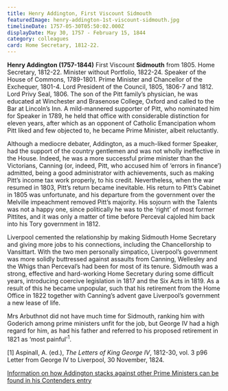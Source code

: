 ```yaml
---
title: Henry Addington, First Viscount Sidmouth
featuredImage: henry-addington-1st-viscount-sidmouth.jpg
timelineDate: 1757-05-30T05:50:02.000Z
displayDate: May 30, 1757 - February 15, 1844
category: colleagues
card: Home Secretary, 1812-22.
---
```


**Henry Addington (1757-1844)** First Viscount **Sidmouth** from 1805. Home Secretary, 1812-22. Minister without Portfolio, 1822-24. Speaker of the House of Commons, 1789-1801. Prime Minister and Chancellor of the Exchequer, 1801-4. Lord President of the Council, 1805, 1806-7 and 1812. Lord Privy Seal, 1806. The son of the Pitt family’s physician, he was educated at Winchester and Brasenose College, Oxford and called to the Bar at Lincoln’s Inn. A mild-mannered supporter of Pitt, who nominated him for Speaker in 1789, he held that office with considerable distinction for eleven years, after which as an opponent of Catholic Emancipation whom Pitt liked and few objected to, he became Prime Minister, albeit reluctantly.

Although a mediocre debater, Addington, as a much-liked former Speaker, had the support of the country gentlemen and was not wholly ineffective in the House. Indeed, he was a more successful prime minister than the Victorians, Canning (or, indeed, Pitt, who accused him of ‘errors in finance’) admitted, being a good administrator with achievements, such as making Pitt’s income tax work properly, to his credit. Nevertheless, when the war resumed in 1803, Pitt’s return became inevitable. His return to Pitt’s Cabinet in 1805 was unfortunate, and his departure from the government over the Melville impeachment removed Pitt’s majority. His sojourn with the Talents was not a happy one, since politically he was to the ‘right’ of most former Pittites, and it was only a matter of time before Perceval cajoled him back into his Tory government in 1812.

Liverpool cemented the relationship by making Sidmouth Home Secretary and giving more jobs to his connections, including the Chancellorship to Vansittart. With the two men personally simpatico, Liverpool’s government was more solidly buttressed against assaults from Canning, Wellesley and the Whigs than Perceval’s had been for most of its tenure. Sidmouth was a strong, effective and hard-working Home Secretary during some difficult years, introducing coercive legislation in 1817 and the Six Acts in 1819. As a result of this he became unpopular, such that his retirement from the Home Office in 1822 together with Canning’s advent gave Liverpool’s government a new lease of life.

Mrs Arbuthnot did not have much time for Sidmouth, ranking him with Goderich among prime ministers unfit for the job, but George IV had a high regard for him, as had his father and referred to his proposed retirement in 1821 as ‘most painful’<sup>1</sup>.

\[1] Aspinall, A. (ed.), _The Letters of King George IV_, 1812-30, vol. 3 p96 Letter from George IV to Liverpool, 30 November, 1824.

[Information on how Addington stacks against other Prime Ministers can be found in his Contenders entry](/contenders/henry-addington-1st-viscount-sidmouth)
